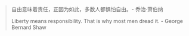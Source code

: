 



> 自由意味着责任，正因为如此，多数人都惧怕自由。- 乔治·萧伯纳
> 
> Liberty means responsibility. That is why most men dread it. - George Bernard Shaw

